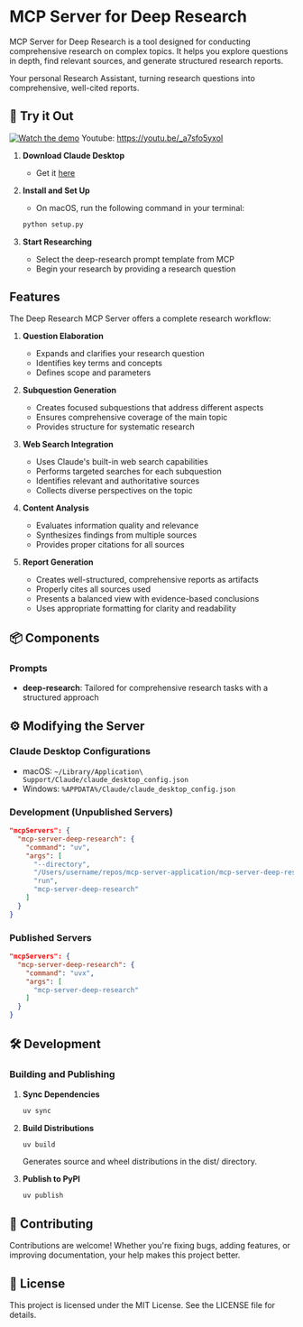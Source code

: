 # MCP Server for Deep Research

MCP Server for Deep Research is a tool designed for conducting comprehensive research on complex topics. It helps you explore questions in depth, find relevant sources, and generate structured research reports.

Your personal Research Assistant, turning research questions into comprehensive, well-cited reports.

## 🚀 Try it Out

[![Watch the demo](https://img.youtube.com/vi/_a7sfo5yxoI/maxresdefault.jpg)]([VIDEO_URL](https://youtu.be/_a7sfo5yxoI))
Youtube: https://youtu.be/_a7sfo5yxoI

1. **Download Claude Desktop**
   - Get it [here](https://claude.ai/download)

2. **Install and Set Up**
   - On macOS, run the following command in your terminal:
   ```bash
   python setup.py
   ```

3. **Start Researching**
   - Select the deep-research prompt template from MCP
   - Begin your research by providing a research question

## Features

The Deep Research MCP Server offers a complete research workflow:

1. **Question Elaboration**
   - Expands and clarifies your research question
   - Identifies key terms and concepts
   - Defines scope and parameters

2. **Subquestion Generation**
   - Creates focused subquestions that address different aspects
   - Ensures comprehensive coverage of the main topic
   - Provides structure for systematic research

3. **Web Search Integration**
   - Uses Claude's built-in web search capabilities
   - Performs targeted searches for each subquestion
   - Identifies relevant and authoritative sources
   - Collects diverse perspectives on the topic

4. **Content Analysis**
   - Evaluates information quality and relevance
   - Synthesizes findings from multiple sources
   - Provides proper citations for all sources

5. **Report Generation**
   - Creates well-structured, comprehensive reports as artifacts
   - Properly cites all sources used
   - Presents a balanced view with evidence-based conclusions
   - Uses appropriate formatting for clarity and readability

## 📦 Components

### Prompts
- **deep-research**: Tailored for comprehensive research tasks with a structured approach

## ⚙️ Modifying the Server

### Claude Desktop Configurations
- macOS: `~/Library/Application\ Support/Claude/claude_desktop_config.json`
- Windows: `%APPDATA%/Claude/claude_desktop_config.json`

### Development (Unpublished Servers)
```json
"mcpServers": {
  "mcp-server-deep-research": {
    "command": "uv",
    "args": [
      "--directory",
      "/Users/username/repos/mcp-server-application/mcp-server-deep-research",
      "run",
      "mcp-server-deep-research"
    ]
  }
}
```

### Published Servers
```json
"mcpServers": {
  "mcp-server-deep-research": {
    "command": "uvx",
    "args": [
      "mcp-server-deep-research"
    ]
  }
}
```

## 🛠️ Development

### Building and Publishing
1. **Sync Dependencies**
   ```bash
   uv sync
   ```

2. **Build Distributions**
   ```bash
   uv build
   ```
   Generates source and wheel distributions in the dist/ directory.

3. **Publish to PyPI**
   ```bash
   uv publish
   ```

## 🤝 Contributing

Contributions are welcome! Whether you're fixing bugs, adding features, or improving documentation, your help makes this project better.

## 📜 License

This project is licensed under the MIT License.
See the LICENSE file for details.
